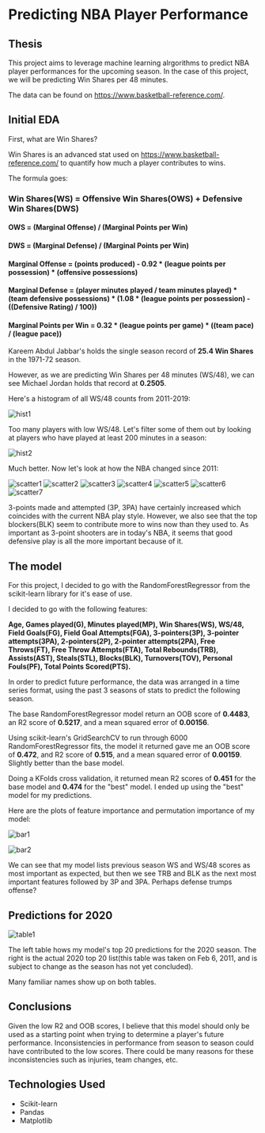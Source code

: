# Predicting NBA Player Performance


## Thesis

This project aims to leverage machine learning alrgorithms to predict NBA player performances for the upcoming season. In the case of this project, we will be predicting Win Shares per 48 minutes.

The data can be found on https://www.basketball-reference.com/.


## Initial EDA

First, what are Win Shares? 

Win Shares is an advanced stat used on https://www.basketball-reference.com/ to quantify how much a player contributes to wins.

The formula goes:

### Win Shares(WS) = Offensive Win Shares(OWS) + Defensive Win Shares(DWS)

#### OWS = (Marginal Offense) / (Marginal Points per Win)
#### DWS = (Marginal Defense) / (Marginal Points per Win)

#### Marginal Offense = (points produced) - 0.92 * (league points per possession) * (offensive possessions)

#### Marginal Defense = (player minutes played / team minutes played) * (team defensive possessions) * (1.08 * (league points per possession) - ((Defensive Rating) / 100))

#### Marginal Points per Win = 0.32 * (league points per game) * ((team pace) / (league pace))

Kareem Abdul Jabbar's holds the single season record of **25.4 Win Shares** in the 1971-72 season.

However, as we are predicting Win Shares per 48 minutes (WS/48),
we can see Michael Jordan holds that record at **0.2505**.

Here's a histogram of all WS/48 counts from 2011-2019:

![hist1](https://github.com/virsagothethird/NBA-Moneyball/blob/master/img/01_ws48_hist.png)

Too many players with low WS/48. Let's filter some of them out by looking at players who have played at least 200 minutes in a season:

![hist2](https://github.com/virsagothethird/NBA-Moneyball/blob/master/img/02_ws48_hist_200.png)

Much better.
Now let's look at how the NBA changed since 2011:

![scatter1](https://github.com/virsagothethird/NBA-Moneyball/blob/master/img/04_year_ws48.png)
![scatter2](https://github.com/virsagothethird/NBA-Moneyball/blob/master/img/05_pos_ws48.png)
![scatter3](https://github.com/virsagothethird/NBA-Moneyball/blob/master/img/06_3p_ws48.png)
![scatter4](https://github.com/virsagothethird/NBA-Moneyball/blob/master/img/07_3pa_ws48.png)
![scatter5](https://github.com/virsagothethird/NBA-Moneyball/blob/master/img/08_ft_ws48.png)
![scatter6](https://github.com/virsagothethird/NBA-Moneyball/blob/master/img/09_fta_ws48.png)
![scatter7](https://github.com/virsagothethird/NBA-Moneyball/blob/master/img/10_blk_ws48.png)

3-points made and attempted (3P, 3PA) have certainly increased which coincides with the current NBA play style. However, we also see that the top blockers(BLK) seem to contribute more to wins now than they used to. As important as 3-point shooters are in today's NBA, it seems that good defensive play is all the more important because of it.


## The model

For this project, I decided to go with the RandomForestRegressor from the scikit-learn library for it's ease of use.

I decided to go with the following features:

**Age, Games played(G), Minutes played(MP), Win Shares(WS), WS/48, Field Goals(FG), Field Goal Attempts(FGA), 3-pointers(3P), 3-pointer attempts(3PA), 2-pointers(2P), 2-pointer attempts(2PA), Free Throws(FT), Free Throw Attempts(FTA), Total Rebounds(TRB), Assists(AST), Steals(STL), Blocks(BLK), Turnovers(TOV), Personal Fouls(PF), Total Points Scored(PTS).**

In order to predict future performance, the data was arranged in a time series format, using the past 3 seasons of stats to predict the following season.

The base RandomForestRegressor model return an OOB score of **0.4483**, an R2 score of **0.5217**, and a mean squared error of **0.00156**.

Using scikit-learn's GridSearchCV to run through 6000 RandomForestRegressor fits, the model it returned gave me an OOB score of **0.472**, and R2 score of **0.515**, and a mean squared error of **0.00159**. Slightly better than the base model.

Doing a KFolds cross validation, it returned mean R2 scores of **0.451** for the base model and **0.474** for the "best" model. I ended up using the "best" model for my predictions.

Here are the plots of feature importance and permutation importance of my model:

![bar1](https://github.com/virsagothethird/NBA-Moneyball/blob/master/img/11_rf_best_feature_importance.png)

![bar2](https://github.com/virsagothethird/NBA-Moneyball/blob/master/img/12_rf_best_permutation_importance.png)

We can see that my model lists previous season WS and WS/48 scores as most important as expected, but then we see TRB and BLK as the next most important features followed by 3P and 3PA. Perhaps defense trumps offense?


## Predictions for 2020

![table1](https://github.com/virsagothethird/NBA-Moneyball/blob/master/img/13_predicted_vs_actual.png)

The left table hows my model's top 20 predictions for the 2020 season. The right is the actual 2020 top 20 list(this table was taken on Feb 6, 2011, and is subject to change as the season has not yet concluded).

Many familiar names show up on both tables.


## Conclusions

Given the low R2 and OOB scores, I believe that this model should only be used as a starting point when trying to determine a player's future performance. Inconsistencies in performance from season to season could have contributed to the low scores. There could be many reasons for these inconsistencies such as injuries, team changes, etc.



## Technologies Used
* Scikit-learn
* Pandas
* Matplotlib
